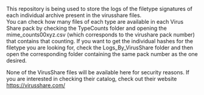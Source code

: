 This repository is being used to store the logs of the filetype signatures of each individual archive present in the virusshare files. <br/>
You can check how many files of each type are available in each Virus Share pack by checking the TypeCounts folder and opening the mime_counts00xyz.csv (which corresponds to the virushare pack number) that contains that counting. If you want to get the individual hashes for the filetype you are looking for, check the Logs_By_VirusShare folder and then open the corresponding folder containing the same pack number as the one desired. <br/>

None of the VirusShare files will be available here for security reasons. If you are interested in checking their catalog, check out their website https://virusshare.com/
 
 
